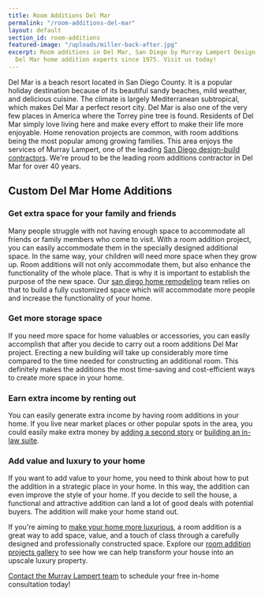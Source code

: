 ```yaml
---
title: Room Additions Del Mar
permalink: "/room-additions-del-mar"
layout: default
section_id: room-additions
featured-image: "/uploads/miller-back-after.jpg"
excerpt: Room additions in Del Mar, San Diego by Murray Lampert Design, Build, Remodel.
  Del Mar home addition experts since 1975. Visit us today!
---
```


Del Mar is a beach resort located in San Diego County. It is a popular holiday destination because of its beautiful sandy beaches, mild weather, and delicious cuisine. The climate is largely Mediterranean subtropical, which makes Del Mar a perfect resort city. Del Mar is also one of the very few places in America where the Torrey pine tree is found. Residents of Del Mar simply love living here and make every effort to make their life more enjoyable. Home renovation projects are common, with room additions being the most popular among growing families. This area enjoys the services of Murray Lampert, one of the leading [San Diego design-build contractors](/san-diego-design-build-contactors). We're proud to be the leading room additions contractor in Del Mar for over 40 years.

## Custom Del Mar Home Additions

### Get extra space for your family and friends

Many people struggle with not having enough space to accommodate all friends or family members who come to visit. With a room addition project, you can easily accommodate them in the specially designed additional space. In the same way, your children will need more space when they grow up. Room additions will not only accommodate them, but also enhance the functionality of the whole place. That is why it is important to establish the purpose of the new space. Our [san diego home remodeling](/san-diego-home-remodel-services) team relies on that to build a fully customized space which will accommodate more people and increase the functionality of your home.

### Get more storage space

If you need more space for home valuables or accessories, you can easily accomplish that after you decide to carry out a room additions Del Mar project. Erecting a new building will take up considerably more time compared to the time needed for constructing an additional room. This definitely makes the additions the most time-saving and cost-efficient ways to create more space in your home.

### Earn extra income by renting out

You can easily generate extra income by having room additions in your home. If you live near market places or other popular spots in the area, you could easily make extra money by [adding a second story](/san-diego-second-story-addition) or [building an in-law suite](/san-diego-in-law-suites).

### Add value and luxury to your home

If you want to add value to your home, you need to think about how to put the addition in a strategic place in your home. In this way, the addition can even improve the style of your home. If you decide to sell the house, a functional and attractive addition can land a lot of good deals with potential buyers. The addition will make your home stand out.

If you're aiming to [make your home more luxurious](/infographic-luxury-living-cost-vs-value-home-improvements-2/), a room addition is a great way to add space, value, and a touch of class through a carefully designed and professionally constructed space. Explore our [room addition projects gallery](/room-additions-gallery) to see how we can help transform your house into an upscale luxury property.

[Contact the Murray Lampert team](#quick-contact) to schedule your free in-home consultation today!
